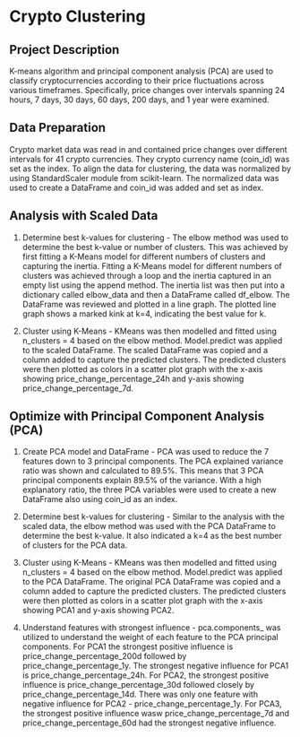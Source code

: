 # Crypto Clustering
## Project Description
K-means algorithm and principal component analysis (PCA) are used to classify cryptocurrencies according to their price fluctuations across various timeframes. Specifically, price changes over intervals spanning 24 hours, 7 days, 30 days, 60 days, 200 days, and 1 year were examined.

## Data Preparation
Crypto market data was read in and contained price changes over different intervals for 41 crypto currencies. They crypto currency name (coin_id) was set as the index. To align the data for clustering, the data was normalized by using StandardScaler module from scikit-learn. The normalized data was used to create a DataFrame and coin_id was added and set as index. 

## Analysis with Scaled Data
1. Determine best k-values for clustering - 
The elbow method was used to determine the best k-value or number of clusters. This was achieved by first fitting a K-Means model for different numbers of clusters and capturing the inertia. Fitting a K-Means model for different numbers of clusters was achieved through a loop and the inertia captured in an empty list using the append method. The inertia list was then put into a dictionary called elbow_data and then a DataFrame called df_elbow. The DataFrame was reviewed and plotted in a line graph. The plotted line graph shows a marked kink at k=4, indicating the best value for k.

2. Cluster using K-Means - 
KMeans was then modelled and fitted using n_clusters = 4 based on the elbow method.  Model.predict was applied to the scaled DataFrame. The scaled DataFrame was copied and a column added to capture the predicted clusters. The predicted clusters were then plotted as colors in a scatter plot graph with the x-axis showing price_change_percentage_24h and y-axis showing price_change_percentage_7d.

## Optimize with Principal Component Analysis (PCA)
1. Create PCA model and DataFrame - 
PCA was used to reduce the 7 features down to 3 principal components. The PCA explained variance ratio was shown and calculated to 89.5%. This means that 3 PCA principal components explain 89.5% of the variance. With a high explanatory ratio, the three PCA variables were used to create a new DataFrame also using coin_id as an index.

2. Determine best k-values for clustering - 
Similar to the analysis with the scaled data, the elbow method was used with the PCA DataFrame to determine the best k-value. It also indicated a k=4 as the best number of clusters for the PCA data.

3. Cluster using K-Means - 
KMeans was then modelled and fitted using n_clusters = 4 based on the elbow method.  Model.predict was applied to the PCA DataFrame. The original PCA DataFrame was copied and a column added to capture the predicted clusters. The predicted clusters were then plotted as colors in a scatter plot graph with the x-axis showing PCA1 and y-axis showing PCA2.

4. Understand features with strongest influence - 
pca.components_ was utilized to understand the weight of each feature to the PCA principal components. For PCA1 the strongest positive influence is price_change_percentage_200d followed by price_change_percentage_1y. The strongest negative influence for PCA1 is price_change_percentage_24h. For PCA2, the strongest positive influence is price_change_percentage_30d followed closely by price_change_percentage_14d. There was only one feature with negative influence for PCA2 - price_change_percentage_1y. For PCA3, the strongest positive influence wasw price_change_percentage_7d and price_change_percentage_60d had the strongest negative influence. 